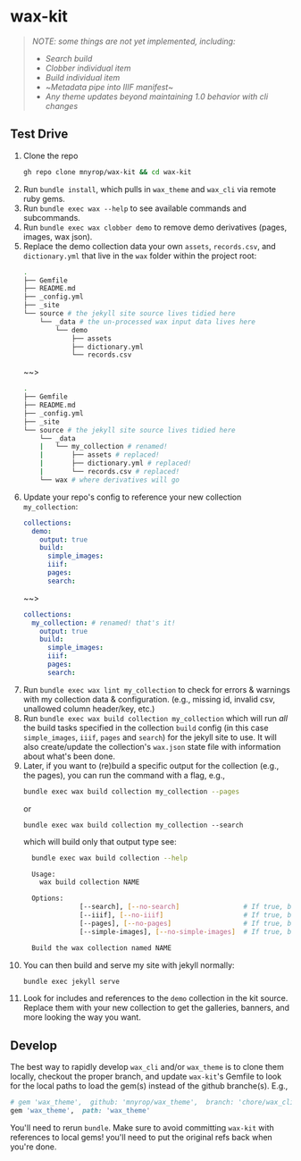 # wax-kit

> *NOTE: some things are not yet implemented, including:*
> - *Search build*
> - *Clobber individual item*
> - *Build individual item*
> - ~*Metadata pipe into IIIF manifest*~
> - *Any theme updates beyond maintaining 1.0 behavior with cli changes*

## Test Drive

1. Clone the repo
    ```sh 
    gh repo clone mnyrop/wax-kit && cd wax-kit
    ```
2. Run `bundle install`, which pulls in `wax_theme` and `wax_cli` via remote ruby gems.
3. Run `bundle exec wax --help` to see available commands and subcommands.
4. Run `bundle exec wax clobber demo` to remove demo derivatives (pages, images, wax json).
5. Replace the demo collection data your own `assets`, `records.csv`, and `dictionary.yml` that live in the `wax` folder within the project root:
    ```sh 
    .
    ├── Gemfile
    ├── README.md
    ├── _config.yml
    ├── _site
    └── source # the jekyll site source lives tidied here
        └── _data # the un-processed wax input data lives here
            └── demo
                ├── assets
                ├── dictionary.yml
                └── records.csv
    ```
    ~~>
    ```sh 
    .
    ├── Gemfile
    ├── README.md
    ├── _config.yml
    ├── _site
    └── source # the jekyll site source lives tidied here
        └── _data
        |   └── my_collection # renamed!
        |       ├── assets # replaced!
        |       ├── dictionary.yml # replaced!
        |       └── records.csv # replaced!
        └── wax # where derivatives will go    
    ```
6. Update your repo's config to reference your new collection `my_collection`:
    ```yaml
    collections:
      demo:
        output: true
        build:
          simple_images:
          iiif:
          pages: 
          search:
    ```
    ~~>
    ```yaml
    collections:
      my_collection: # renamed! that's it!
        output: true
        build:
          simple_images:
          iiif:
          pages: 
          search:
    ```
7. Run `bundle exec wax lint my_collection` to check for errors & warnings with my collection data & configuration. (e.g., missing id, invalid csv, unallowed column header/key, etc.)
8. Run `bundle exec wax build collection my_collection` which will run *all* the build tasks specified in the collection `build` config (in this case `simple_images`, `iiif`, `pages` and `search`) for the jekyll site to use.  It will also create/update the collection's `wax.json` state file with information about what's been done.
9. Later, if you want to (re)build a specific output for the collection (e.g., the pages), you can run the command with a flag, e.g.,
    ```sh
    bundle exec wax build collection my_collection --pages
    ```
    or
    ```
    bundle exec wax build collection my_collection --search
    ```
    which will build only that output type
    see:
    ```sh
      bundle exec wax build collection --help

      Usage:
        wax build collection NAME

      Options:
                  [--search], [--no-search]                # If true, builds a search index for the collection.
                  [--iiif], [--no-iiif]                    # If true, builds IIIF resources.
                  [--pages], [--no-pages]                  # If true, builds markdown page for each item.
                  [--simple-images], [--no-simple-images]  # If true, builds simple image derivatives.

      Build the wax collection named NAME
    ```
10. You can then build and serve my site with jekyll normally:
    ``` sh
    bundle exec jekyll serve
    ```
11. Look for includes and references to the `demo` collection in the kit source. Replace them with your new collection to get the galleries, banners, and more looking the way you want.

## Develop

The best way to rapidly develop `wax_cli` and/or `wax_theme` is to clone them locally, checkout the proper branch, and update `wax-kit`'s Gemfile to look for the local paths to load the gem(s) instead of the github branche(s). E.g., 

```rb
# gem 'wax_theme',  github: 'mnyrop/wax_theme',  branch: 'chore/wax_cli'
gem 'wax_theme',  path: 'wax_theme'
```

You'll need to rerun `bundle`. Make sure to avoid committing `wax-kit` with references to local gems! you'll need to put the original refs back when you're done.
